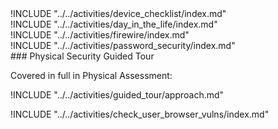 <div class="boxtext">
!INCLUDE "../../activities/device_checklist/index.md"
</div>

<div class="boxtext">
!INCLUDE "../../activities/day_in_the_life/index.md"
</div>

<div class="boxtext">
!INCLUDE "../../activities/firewire/index.md"
</div>

<div class="boxtext">
!INCLUDE "../../activities/password_security/index.md"
</div>

<div class="boxtext">
### Physical Security Guided Tour

Covered in full in Physical Assessment:

!INCLUDE "../../activities/guided_tour/approach.md"
</div>

<div class="boxtext">
!INCLUDE "../../activities/check_user_browser_vulns/index.md"
</div>